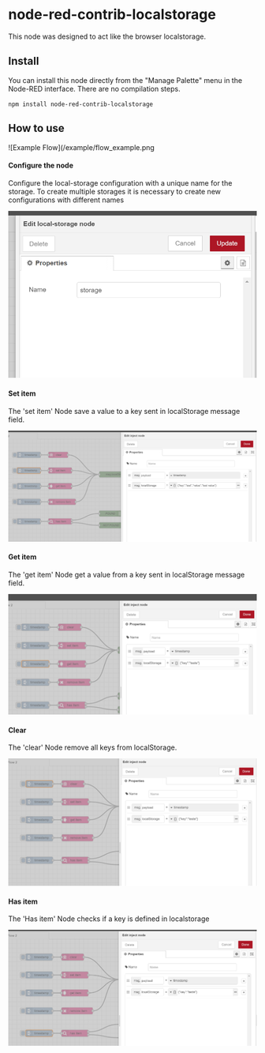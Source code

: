 # node-red-contrib-localstorage

This node was designed to act like the browser localstorage.

Install
-----------
You can install this node directly from the "Manage Palette" menu in the Node-RED interface. There are no compilation steps.

```
npm install node-red-contrib-localstorage
```

How to use
-----------
![Example Flow](/example/flow_example.png

#### Configure the node
Configure the local-storage configuration with a unique name for the storage. To create multiple storages it is necessary to create new configurations with different names

![Example Configure](/example/config_example.png)

#### Set item

The 'set item' Node save a value to a key sent in localStorage message field.

![Example Configure](/example/setItem_example.png)

#### Get item

The 'get item' Node get a value from a key sent in localStorage message field.

![Example Configure](/example/getItem_example.png)

#### Clear

The 'clear' Node remove all keys from localStorage.

![Example Configure](/example/clear_example.png)

#### Has item

The 'Has item' Node checks if a key is defined in localstorage

![Example Configure](/example/hasItem_example.png)
